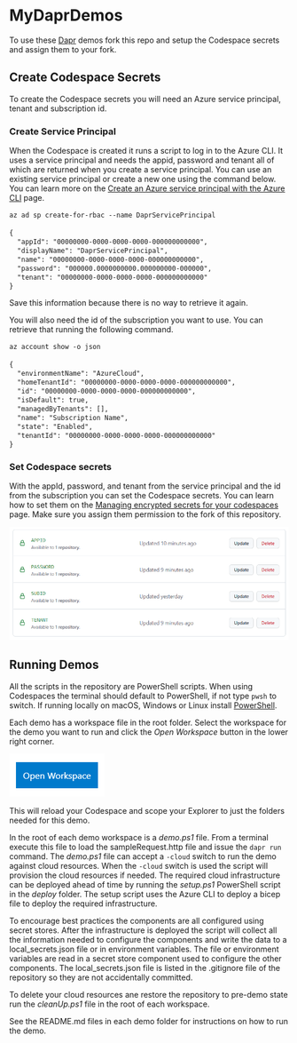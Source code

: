 # MyDaprDemos 

To use these [Dapr](https://dapr.io) demos fork this repo and setup the Codespace secrets and assign them to your fork. 

## Create Codespace Secrets 

To create the Codespace secrets you will need an Azure service principal, tenant and subscription id. 

### Create Service Principal 

When the Codespace is created it runs a script to log in to the Azure CLI. It uses a service principal and needs the appid, password and tenant all of which are returned when you create a service principal. You can use an existing service principal or create a new one using the command below. You can learn more on the [Create an Azure service principal with the Azure CLI](https://docs.microsoft.com/en-us/cli/azure/create-an-azure-service-principal-azure-cli) page. 

``` 
az ad sp create-for-rbac --name DaprServicePrincipal 

{
  "appId": "00000000-0000-0000-0000-000000000000",
  "displayName": "DaprServicePrincipal",
  "name": "00000000-0000-0000-0000-000000000000",
  "password": "000000.0000000000.000000000-000000",
  "tenant": "00000000-0000-0000-0000-000000000000"
} 

``` 

Save this information because there is no way to retrieve it again. 

You will also need the id of the subscription you want to use. You can retrieve that running the following command. 

``` 
az account show -o json 

{
  "environmentName": "AzureCloud",
  "homeTenantId": "00000000-0000-0000-0000-000000000000",
  "id": "00000000-0000-0000-0000-000000000000",
  "isDefault": true,
  "managedByTenants": [],
  "name": "Subscription Name",
  "state": "Enabled",
  "tenantId": "00000000-0000-0000-0000-000000000000"
} 

``` 

### Set Codespace secrets 

With the appId, password, and tenant from the service principal and the id from the subscription you can set the Codespace secrets. You can learn how to set them on the [Managing encrypted secrets for your codespaces](https://docs.github.com/en/codespaces/managing-your-codespaces/managing-encrypted-secrets-for-your-codespaces) page. Make sure you assign them permission to the fork of this repository. 

![codespace secrets](./Images/CodespaceSecrets.png) 

## Running Demos 

All the scripts in the repository are PowerShell scripts. When using Codespaces the terminal should default to PowerShell, if not type `pwsh` to switch. If running locally on macOS, Windows or Linux install [PowerShell](https://github.com/powershell/powershell).

Each demo has a workspace file in the root folder. Select the workspace for the demo you want to run and click the *Open Workspace* button in the lower right corner.

![codespace secrets](./Images/OpenWorkspace.png)

This will reload your Codespace and scope your Explorer to just the folders needed for this demo. 

In the root of each demo workspace is a _demo.ps1_ file. From a terminal execute this file to load the sampleRequest.http file and issue the `dapr run` command. The _demo.ps1_ file can accept a `-cloud` switch to run the demo against cloud resources. When the `-cloud` switch is used the script will provision the cloud resources if needed. The required cloud infrastructure can be deployed ahead of time by running the _setup.ps1_ PowerShell script in the _deploy_ folder. The setup script uses the Azure CLI to deploy a bicep file to deploy the required infrastructure. 

 To encourage best practices the components are all configured using secret stores. After the infrastructure is deployed the script will collect all the information needed to configure the components and write the data to a local_secrets.json file or in environment variables. The file or environment variables are read in a secret store component used to configure the other components. The local_secrets.json file is listed in the .gitignore file of the repository so they are not accidentally committed.

 To delete your cloud resources ane restore the repository to pre-demo state run the _cleanUp.ps1_ file in the root of each workspace.

 See the README.md files in each demo folder for instructions on how to run the demo. 